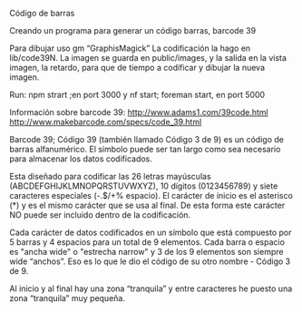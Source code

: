 ﻿Código de barras

Creando un programa para generar un código barras, barcode 39

Para dibujar uso gm “GraphisMagick”
La codificación la hago en lib/code39N.
La imagen se guarda en public/images, y la salida en la vista imagen, la retardo, para que de tiempo a codificar y dibujar la nueva imagen.

Run: npm strart ;en port 3000 y nf start; foreman start, en port 5000

Información sobre barcode 39:
http://www.adams1.com/39code.html
http://www.makebarcode.com/specs/code_39.html

Barcode 39; Código 39 (también llamado Código 3 de 9) es un código de barras alfanumérico. El símbolo puede ser tan largo como sea necesario para almacenar los datos codificados. 

Esta diseñado para codificar las 26 letras mayúsculas (ABCDEFGHIJKLMNOPQRSTUVWXYZ), 10 dígitos (0123456789) y siete caracteres especiales (-.$/+% espacio).
El carácter de inicio es el asterisco (*) y es el mismo carácter que se usa al final. De esta forma este carácter NO puede ser incluido dentro de la codificación.


Cada carácter de datos codificados en un símbolo que está compuesto por 5 barras y 4 espacios para un total de 9 elementos. Cada barra o espacio es "ancha  wide" o "estrecha narrow" y 3 de los 9 elementos son siempre wide “anchos”. Eso es lo que le dio el código de su otro nombre - Código 3 de 9.

Al inicio y al final hay una zona “tranquila” y entre caracteres he puesto una zona “tranquila” muy pequeña.




